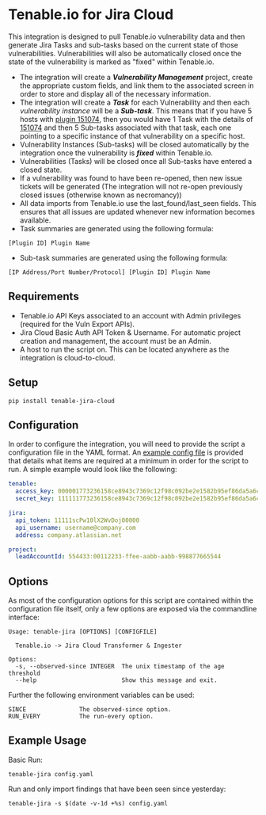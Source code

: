 # Tenable.io for Jira Cloud

This integration is designed to pull Tenable.io vulnerability data and then
generate Jira Tasks and sub-tasks based on the current state of those
vulnerabilities.  Vulnerabilities will also be automatically closed once the
state of the vulnerability is marked as "fixed" within Tenable.io.

* The integration will create a _**Vulnerability Management**_ project, create
  the appropriate custom fields, and link them to the associated screen in order
  to store and display all of the necessary information.
* The integration will create a _**Task**_ for each Vulnerability and then each
  _vulnerability instance_ will be a _**Sub-task**_.  This means that if you
  have 5 hosts with [plugin 151074][151074], then you would have 1 Task with the
  details of [151074] and then 5 Sub-tasks associated with that task, each one
  pointing to a specific instance of that vulnerability on a specific host.
* Vulnerability Instances (Sub-tasks) will be closed automatically by the
  integration once the vulnerability is _**fixed**_ within Tenable.io.
* Vulnerabilities (Tasks) will be closed once all Sub-tasks have entered a
  closed state.
* If a vulnerability was found to have been re-opened, then new issue tickets
  will be generated (The integration will not re-open previously closed issues
  (otherwise known as necromancy))
* All data imports from Tenable.io use the last_found/last_seen fields.  This
  ensures that all issues are updated whenever new information becomes
  available.
* Task summaries are generated using the following formula:

```
[Plugin ID] Plugin Name
```

* Sub-task summaries are generated using the following formula:

```
[IP Address/Port Number/Protocol] [Plugin ID] Plugin Name
```

[151074]: https://www.tenable.com/plugins/nessus/131074

## Requirements

* Tenable.io API Keys associated to an account with Admin privileges (required
  for the Vuln Export APIs).
* Jira Cloud Basic Auth API Token & Username.  For automatic project creation
  and management, the account must be an Admin.
* A host to run the script on.  This can be located anywhere as the integration
  is cloud-to-cloud.

## Setup

```
pip install tenable-jira-cloud
```

## Configuration

In order to configure the integration, you will need to provide the script a
configuration file in the YAML format.  An [example config file][configfile]
is provided that details what items are required at a minimum in order for the
script to run.  A simple example would look like the following:

```yaml
tenable:
  access_key: 000001773236158ce8943c7369c12f98c092be2e1582b95ef86da5a6c3700000
  secret_key: 111111773236158ce8943c7369c12f98c092be2e1582b95ef86da5a6c3711111

jira:
  api_token: 11111scPw10lX2WvDoj00000
  api_username: username@company.com
  address: company.atlassian.net

project:
  leadAccountId: 554433:00112233-ffee-aabb-aabb-998877665544
```

[configfile]: example_config_file.yaml

## Options

As most of the configuration options for this script are contained within the
configuration file itself, only a few options are exposed via the commandline
interface:

```
Usage: tenable-jira [OPTIONS] [CONFIGFILE]

  Tenable.io -> Jira Cloud Transformer & Ingester

Options:
  -s, --observed-since INTEGER  The unix timestamp of the age threshold
  --help                        Show this message and exit.
```

Further the following environment variables can be used:

```
SINCE               The observed-since option.
RUN_EVERY           The run-every option.
```

## Example Usage

Basic Run:

```
tenable-jira config.yaml
```

Run and only import findings that have been seen since yesterday:

```
tenable-jira -s $(date -v-1d +%s) config.yaml
```